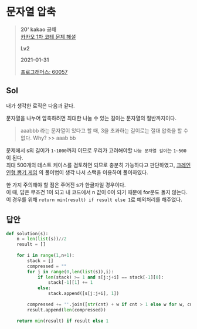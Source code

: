 # 문자열 압축
> **20' kakao 공채**  
> [카카오 1차 코테 문제 해설](https://tech.kakao.com/2019/10/02/kakao-blind-recruitment-2020-round1/) 
>
> **Lv2**
>
> **2021-01-31**
>
> [프로그래머스: 60057](https://programmers.co.kr/learn/courses/30/lessons/60057)


## Sol


내가 생각한 로직은 다음과 같다.


문자열을 나누어 압축하려면 최대한 나눌 수 있는 길이는 문자열의 절반까지이다.  
> aaabbb 라는 문자열이 있다고 할 때, 3을 초과하는 길이로는 절대 압축을 할 수 없다.
> Why? >> aaab bb
 
문제에서 s의 길이가 `1~1000`까지 이므로 우리가 고려해야할 `나눔 문자열 길이`는 `1~500`이 된다.  
최대 500개의 테스트 케이스를 검토하면 되므로 충분히 가능하다고 판단하였고, [크레인 인형 뽑기 게임](/크레인인형뽑기게임.md) 의 풀이법이 생각 나서 스택을 이용하여 풀이하였다.  


한 가지 주의해야 할 점은 주어진 s가 한글자일 경우이다.  
이 때, 답은 무조건 1이 되고 내 코드에서 n 값이 0이 되기 때문에 for문도 돌지 않는다.  
이 경우를 위해 `return min(result) if result else 1`로 예외처리를 해주었다.

 
## 답안
```python
def solution(s):
    n = len(list(s))//2
    result = []
    
    for i in range(1,n+1):
        stack = []
        compressed = ""
        for j in range(0,len(list(s)),i):
            if len(stack) >= 1 and s[j:j+i] == stack[-1][0]:
                stack[-1][1] += 1
            else:
                stack.append([s[j:j+i], 1])
    
        compressed += ''.join([str(cnt) + w if cnt > 1 else w for w, cnt in stack])
        result.append(len(compressed))
        
    return min(result) if result else 1
```